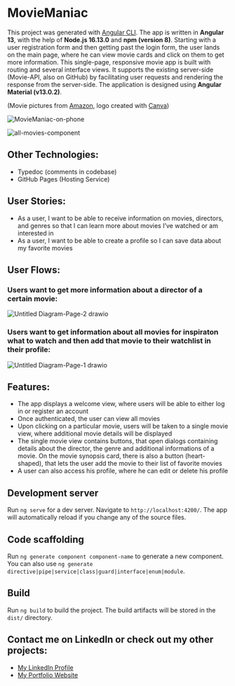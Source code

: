 # MovieManiac

This project was generated with [Angular CLI](https://github.com/angular/angular-cli).
The app is written in **Angular 13**, with the help of **Node.js 16.13.0** and **npm (version 8)**. Starting with a user registration form and then getting past the login form, the user lands on the main page, where he can view movie cards and click on them to get more information. This single-page, responsive movie app is built with routing and several interface views. It supports the existing server-side (Movie-API, also on GitHub) by facilitating user requests and rendering the response from the server-side. The application is designed using **Angular Material (v13.0.2)**.

(Movie pictures from [Amazon](https://m.media-amazon.com/images), logo created with [Canva](https://www.canva.com/))

![MovieManiac-on-phone](https://user-images.githubusercontent.com/83455469/144748679-55da6e50-3f43-449a-b721-c56ef2ba74f9.png)

![all-movies-component](https://user-images.githubusercontent.com/83455469/144748147-e4aef60a-06b9-4e5a-841a-4bfc36a66842.PNG)


## Other Technologies:
- Typedoc (comments in codebase)
- GitHub Pages (Hosting Service)

## User Stories:
* As a user, I want to be able to receive information on movies, directors, and genres so that I can learn more about movies I’ve watched or am interested in
* As a user, I want to be able to create a profile so I can save data about my favorite movies

## User Flows:
### Users want to get more information about a director of a certain movie:
![Untitled Diagram-Page-2 drawio](https://user-images.githubusercontent.com/83455469/145390680-ca554e72-e9db-475a-bd63-ab70426a13a9.png)

### Users want to get information about all movies for inspiraton what to watch and then add that movie to their watchlist in their profile:
![Untitled Diagram-Page-1 drawio](https://user-images.githubusercontent.com/83455469/145390597-a4a92895-1abc-4375-b085-3142863274e6.png)


## Features:
- The app displays a welcome view, where users will be able to either log in or register an account
- Once authenticated, the user can view all movies
- Upon clicking on a particular movie, users will be taken to a single movie view, where additional movie details will be displayed
- The single movie view contains buttons, that open dialogs containing details about the director, the genre and additional informations of a movie. On the movie synopsis card, there is also a button (heart-shaped), that lets the user add the movie to their list of favorite movies
- A user can also access his profile, where he can edit or delete his profile

## Development server
Run `ng serve` for a dev server. Navigate to `http://localhost:4200/`. The app will automatically reload if you change any of the source files.

## Code scaffolding
Run `ng generate component component-name` to generate a new component. You can also use `ng generate directive|pipe|service|class|guard|interface|enum|module`.

## Build
Run `ng build` to build the project. The build artifacts will be stored in the `dist/` directory.

## Contact me on LinkedIn or check out my other projects:
* [My LinkedIn Profile](https://www.linkedin.com/in/katrin-hofstetter-25b945181/)
* [My Portfolio Website](https://Kittekat14.github.io/portfolio-website)
